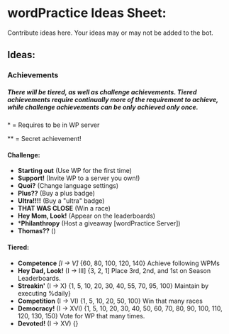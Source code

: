 # wordPractice Ideas Sheet:

Contribute ideas here. Your ideas may or may not be added to the bot.


## Ideas:



### Achievements

##### There will be tiered, as well as challenge achievements. Tiered achievements require continually more of the requirement to achieve, while challenge achievements can be only achieved only once.

\* = Requires to be in WP server

\** = Secret achievement!

#### Challenge:

-  **Starting out** (Use WP for the first time)
-  **Support!** (Invite WP to a server you own!)
-  **Quoi?** (Change language settings) 
-  **Plus??** (Buy a plus badge)
-  **Ultra!!!!** (Buy a "ultra" badge)
-  **THAT WAS CLOSE** (Win a race)
-  **Hey Mom, Look!** (Appear on the leaderboards)
-  ***Philanthropy** (Host a giveaway [wordPractice Server])
-  **Thomas??** ()

#### Tiered:

- **Competence** *[I -> V]* {60, 80, 100, 120, 140} Achieve following WPMs
- **Hey Dad, Look!** (I -> III] {3, 2, 1] Place 3rd, 2nd, and 1st on Season Leaderboards.
- **Streakin'** (I -> X) {1, 5, 10, 20, 30, 40, 55, 70, 95, 100} Maintain by executing %daily}
- **Competition** (I -> VI) {1, 5, 10, 20, 50, 100} Win that many races
- **Democracy!** (I -> XVI) {1, 5, 10, 20, 30, 40, 50, 60, 70, 80, 90, 100, 110, 120, 130, 150} Vote for WP that many times.
- **Devoted!** (I -> XV) {}


